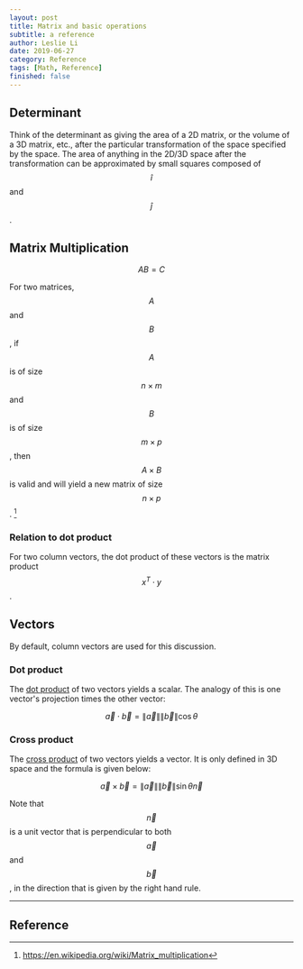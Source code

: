 ```yaml
---
layout: post
title: Matrix and basic operations
subtitle: a reference
author: Leslie Li
date: 2019-06-27
category: Reference
tags: [Math, Reference]
finished: false
---
```


## Determinant

Think of the determinant as giving the area of a 2D matrix, or the volume of a 3D matrix, etc., after the particular
transformation of the space specified by the space. The area of anything in the 2D/3D space after the transformation 
can be approximated by small squares composed of $$\hat{i}$$ and $$\hat{j}$$. 

## Matrix Multiplication

$$AB = C$$

 For two matrices, $$A$$ and $$B$$, if $$A$$ is of size $$n \times m$$ and $$B$$ is of size
 $$m \times p$$, then $$A \times B$$ is valid and will yield a new matrix of size $$n \times p$$. [^1]
 
 
### Relation to dot product

For two column vectors, the dot product of these vectors is the matrix product $$ x^{T}\cdot y $$. 

## Vectors

By default, column vectors are used for this discussion.

### Dot product

The [dot product](https://en.wikipedia.org/wiki/Dot_product) of two vectors yields a scalar. The analogy of this is one 
vector's projection times the other vector:

$$\vec{a} \cdot \vec{b} = \left \| \vec{a} \right \|\left \| \vec{b} \right \| \cos{\theta }$$

### Cross product

The [cross product](https://en.wikipedia.org/wiki/Cross_product) of two vectors yields a vector. It is only defined in 
3D space and the formula is given below: 

$$\vec{a} \times \vec{b} = \left \| \vec{a} \right \| \left \| \vec{b} \right \| \sin{ \theta }  \vec{n}$$

Note that $$\vec{n}$$ is a unit vector that is perpendicular to both $$\vec{a}$$ and $$\vec{b}$$, in the direction that
is given by the right hand rule. 


***

## Reference

[^1]: https://en.wikipedia.org/wiki/Matrix_multiplication



